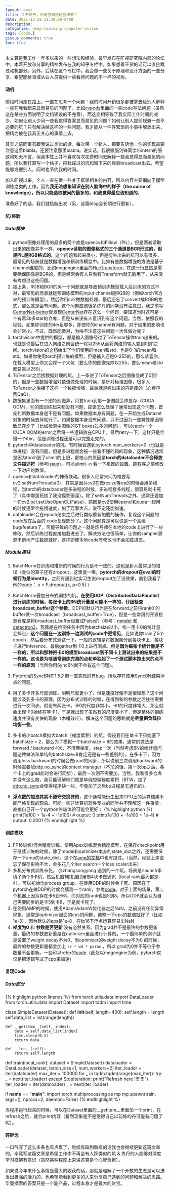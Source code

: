 ```yaml
---
layout: post
title: 关于炼丹，你是否知道这些细节？
date: 2021-12-28 11:59:00-0400
description: 
categories: deep-learning computer-vision
tags: [code,]
giscus_comments: true
toc: true
---
```


本文算是我工作一年多以来的一些想法和经验，最早发布在旷视研究院内部的论坛中，本着开放和分享的精神发布在我的知乎专栏中，如果想看干货的话可以直接跳过动机部分。另外，后续在这个专栏中，我会做一些关于原理和设计方面的一些分享，希望能给领域从业人员提供一些看待问题的不一样的视角。


#### 动机
前段时间走在路上，一直在思考一个问题：我的时间开销很多都被拿去给别人解释一些在我看起来显而易见的问题了，比如[cvpods](https://github.com/Megvii-BaseDetection/cvpods)里面的一些code写法问题（虽然这在某些方面说明了文档建设的不完善），而这变相导致了我实际工作时间的减少，如何让别人少问一些我觉得答案显而易见的问题？如何让别人提前规避一些不必要的坑？只有解决掉这样的一些问题，我才能从一件件繁琐的小事中解放出来，把精力放在我真正关心的事情上去。

其实之前同事有跟我说过类似的话，每次带一个新人，都要告诉他：你的实现需要注意这里blabla，还要注意那里blabla。说实话，我很佩服剑锋同学带intern的细致和知无不言，但我本性上并不喜欢每次花费时间去解释一些我觉得显而易见的问题，所以我打算写一个帖子，把我踩过的坑和留下来的经验broadcast出去。希望能够方便别人，同时也节约我的时间。

加入旷视以来，个人一直在做一些关于框架相关的内容，所以内容主要偏向于模型训练之类的工作。因为**我无法想象知识在别人脑海中的样子（the curse of knowledge），所以只能选取被问的最多的，和我觉得最应该知道的**。

准备好了的话，我们就启航出发（另，这篇blog会长期进行更新）。


#### 坑/经验

##### Data模块
1. python图像处理用的最多的两个库是opencv和Pillow（PIL），但是两者读取出来的图像并不一样，**opencv读取的图像格式的三个通道是BGR形式的，但是PIL是RGB格式的**。这个问题看起来很小，但是衍生出来的坑可以有很多，最常见的场景就是数据增强和预训练模型中。比如有些数据增强的方法是基于channel维度的，比如megengine里面的[HueTransform](https://github.com/MegEngine/MegEngine/blob/4d72e7071d6b8f8240edc56c6853384850b7407f/imperative/python/megengine/data/transform/vision/transform.py#L937)，在[这一行](https://github.com/MegEngine/MegEngine/blob/4d72e7071d6b8f8240edc56c6853384850b7407f/imperative/python/megengine/data/transform/vision/transform.py#L958)显然是需要确保图像是BGR的，但是经常会有人只看有Transform就无脑用了，从来没有考虑过这些问题。
2. 接上条，RGB和BGR的另一个问题就是导致预训练模型载入后训练的方式不对，最常见的场景就是预训练模型的input channel是RGB的（例如torch官方来的预训练模型），然后你用cv2做数据处理，最后还忘了convert成RGB的格式，那么就是会有问题。这个问题应该很多炼丹的同学没有注意过，我之前写[CenterNet-better](https://github.com/FateScript/CenterNet-better)就发现[CenterNet](https://github.com/xingyizhou/CenterNet)存在这么一个问题，要知道当时这可是一个有着3k多star的仓库，但是从来没有人意识到有这个问题。当然，依照我的经验，如果你训练的iter足够多，即使你的channel有问题，对于结果的影响也会非常小。不过，既然能做对，为啥不注意这些问题一次性做对呢？
3. torchvision中提供的模型，都是输入图像经过了ToTensor操作train出来的。也就是说最后在进入网络之前会统一除以255从而将网络的输入变到0到1之间。torchvision的[文档](https://pytorch.org/vision/stable/models.html)给出了他们使用的mean和std，也是0-1的mean和std。如果你使用torch预训练的模型，但是输入还是0-255的，那么恭喜你，在载入模型上你又会踩一个大坑（要么你的图像先除以255，要么mean和std都要乘以255）。
4. ToTensor之后接数据处理的坑。上一条说了ToTensor之后图像变成了0到1的，但是一些数据增强对数值做处理的时候，是针对标准图像，很多人ToTensor之后接了这样一个数据增强，最后就是练出来的丹是废的（心疼电费QaQ）。
5. 数据集里面有一个图特别诡异，只要train到那一张图就会炸显存（CUDA OOM），别的图训练起来都没有问题，应该怎么处理？通常出现这个问题，首先判断数据本身是不是有问题。如果数据本身有问题，在一开始生成Dataset对象的时候去掉就行了。如果数据本身没有问题，只不过因为一些特殊原因导致显存炸了（比如检测中图像的GT boxes过多的问题），可以catch一个CUDA OOM的error之后将一些逻辑放在CPU上，最后retry一下，这样只是会慢一个iter，但是训练过程还是可以完整走完的。
6. pytorch中dataloader的坑。有时候会遇到pytorch num_workers=0（也就是单进程）没有问题，但是多进程就会报一些看不懂的错的现象，这种情况通常是因为torch到了ulimit的上限，更核心的原因是**torch的dataloader不会释放文件描述符**（参考[issue](https://github.com/pytorch/pytorch/issues/973)）。可以ulimit -n 看一下机器的设置。跑程序之前修改一下对应的数值。
7. opencv和dataloader的神奇联动。很多人经常来问为啥要写cv2.setNumThreads(0)，其实是因为cv2在做resize等op的时候会用多线程，当torch的dataloader是多进程的时候，多进程套多线程，很容易就卡死了（具体哪里死锁了我没探究很深）。除了setNumThreads之外，通常还要加一句cv2.ocl.setUseOpenCL(False)，原因是cv2使用opencl和cuda一起用的时候通常会拖慢速度，加了万事大吉，说不定还能加速。
8. dataloader会在epoch结束之后进行类似重新加载的操作，复现这个问题的code放在后面的 code复现部分了。这个问题算是可以说是一个高级bug/feature了，可能导致的问题之一就是炼丹师在本地的code上进行了一些修改，然后训练过程直接加载进去了。解决方法也很简单，让你的sampler源源不断地产生数据就好，这样即使本地code有修改也不会加载进去。


##### Module模块
1. BatchNorm在训练和推断的时候的行为是不一致的。这也是新人最常见的错误（类似的算子还有dropout，这里提一嘴，**pytorch的dropout在eval的时候行为是Identity**，之前有遇到过实习生说dropout加了没效果，直到我看了他的code： x = F.dropout(x, p=0.5)  ）

2. BatchNorm叠加分布式训练的坑。**在使用DDP（DistributedDataParallel）进行训练的时候，每张卡上的BN统计量是可能不一样的，仔细检查broadcast_buffer这个参数**。DDP的默认行为是在forward之前将rank0 的 buffer做一次broadcast（broadcast_buffer=True），但是一些常用的开源检测仓库是将broadcast_buffer设置成False的（参考：[mmdet](https://github.com/facebookresearch/detectron2/blob/f50ec07cf220982e2c4861c5a9a17c4864ab5bfd/tools/plain_train_net.py#L206) 和 [detectron2](https://github.com/facebookresearch/detectron2/blob/f50ec07cf220982e2c4861c5a9a17c4864ab5bfd/tools/plain_train_net.py#L206)，我猜是在检测任务中因为batchsize过小，统一用卡0的统计量会掉点）**这个问题在一边训练一边测试的code中更常见**，比如说你train了5个epoch，然后要分布式测试一下。一般的逻辑是将数据集分到每块卡上，每块卡进行inference，最后gather到卡0上进行测点。但是**因为每张卡统计量是不一样的，所以和那种把卡0的模型broadcast到不同卡上测试出来的结果是不一样的。这也是为啥通常训练完测的点和单独起了一个测试脚本跑出来的点不一样的原因**（当然你用SyncBN就不会有这个问题）。
3. Pytorch的SyncBN在1.5之前一直实现的有bug，所以存在使用SyncBN结果掉点的问题。
4. 用了多卡开多尺度训练，明明尺度更小了，但是速度好像不是很理想？这个问题涉及到多卡的原理，因为分布式训练的时候，在得到新的参数之后往往需要进行一次同步。假设有两张卡，卡0的尺度非常小，卡1的尺度非常大，那么就会出现卡0始终在等卡1，于是就出现了虽然有的尺度变小了，但是整体的训练速度并没有变快的现象（木桶效应）。解决这个问题的思路就是**尽量把负载拉均衡一些**。
5. 多卡的小batch模拟大batch（梯度累积）的坑。假设我们在单卡下只能塞下batchsize = 2，那么为了模拟一个batchsize = 8的效果，通常的做法是forward / backward 4次，不清理梯度，step一次（当然考虑BN的统计量问题这种做法和单纯的batchsize=8肯定还是有一些差别的）。在多卡下，因为调用loss.backward的时候会做grad的同步，所以说前三次调用backward的时候需要加ddp.no_sync的context manager（不加的话，第一次bp之后，各个卡上的grad此时会进行同步），最后一次则不需要加。当然，我看很多仓库并没有这么做，我只能理解他们就是单纯想做梯度累积（BTW，加了[ddp.no_sync](https://pytorch.org/docs/stable/generated/torch.nn.parallel.DistributedDataParallel.html?highlight=no_sync#torch.nn.parallel.DistributedDataParallel.no_sync)会使得程序快一些，毕竟加了之后bp过程是无通讯的）。
6. **浮点数的加法其实不遵守交换律的**，这个通常能衍生出来GPU上的运算结果不能严格复现的现象。可能一些非计算机软件专业的同学并不理解这一件事情，直接自己开一个python终端体验可能会更好：
{% highlight python %}
print(1e100 + 1e-4 + -1e100)  # ouptut: 0
print(1e100 + -1e100 + 1e-4)  # output: 0.0001
{% endhighlight %}


#### 训练模块
1. FP16训练/混合精度训练。使用Apex训练混合精度模型，在保存checkpoint用于继续训练的时候，除了model和optimizer本身的state_dict之外，还需要保存一下amp的state_dict，这个在[amp的文档](https://nvidia.github.io/apex/amp.html#checkpointing)中也有提过。（当然，经验上来说忘了保存影响不大，会多花几个iter search一个loss scalar出来）
2. 多机分布式训练卡死。 @zhangsongyang  遇到的一个坑。场景是rlaunch申请了两个8卡机，然后机器1和机器2用前4块卡做通讯（local rank最大都是4）。可以初始化process group，在使用DDP的时候会卡死。原因在于pytorch在做DDP的时候会猜测一个rank，参考[code](https://github.com/pytorch/pytorch/blob/0d437fe6d0ef17648072eb586484a4a5a080b094/torch/csrc/distributed/c10d/ProcessGroupNCCL.cpp#L1622-L1630)。对于上面的场景，第二个机器上因为存在卡5到卡8，而对应的rank也是5到8，所以DDP就会认为自己需要同步的是卡5到卡8，于是就卡死了。
3. 在使用AMP的时候，使用Adam/AdamW优化器之后NaN，之前没有任何异常现象，通常是optimizer里面的eps的问题，调整一下eps的数值就好了（比如1e-3），因为默认的eps是1e-8，在fp16下浮点运算容易出NaN
4. **梯度为0** 和 **参数是否更新** 没有必然关系。因为grad并不是最终的参数更新量，最终的参数更新量是在optimizer里面进行计算的。一个最简单的例子就是设置了weight decay不为0，当optimizer的weight decay不为0 的时候，最终的参数更新量都会加上 `lr * wd * param` ，所以 grad为0并不等价于参数量不会更新。一些可以refer的[code](https://github.com/MegEngine/MegEngine/blob/d404ed184d/imperative/python/megengine/optimizer/sgd.py#L72-L73)（此处以megengine为例，pytorch仅仅是把逻辑写成了cpp来加速）


#### 复现Code

##### Data部分
{% highlight python linenos %}
from torch.utils.data import DataLoader
from torch.utils.data import Dataset
import tqdm
import time


class SimpleDataset(Dataset):
    def __init__(self, length=400):
        self.length = length
        self.data_list = list(range(length))

    def __getitem__(self, index):
        data = self.data_list[index]
        time.sleep(0.1)
        return data

    def __len__(self):
        return self.length


def train(local_rank):
    dataset = SimpleDataset()
    dataloader = DataLoader(dataset, batch_size=1, num_workers=2)
    iter_loader = iter(dataloader)
    max_iter = 100000
    for _ in tqdm.tqdm(range(max_iter)):
        try:
            _ = next(iter_loader)
        except StopIteration:
            print("Refresh here !!!!!!!!")
            iter_loader = iter(dataloader)
            _ = next(iter_loader)
            

if __name__ == "__main__":
    import torch.multiprocessing as mp
    mp.spawn(train, args=(), nprocs=2, daemon=False)
{% endhighlight %}

当程序运行起来的时候，可以在Dataset里面的\_\_getitem\_\_里面加一个print，在refresh之后，就会print内容（看到现象是不是觉得自己以前炼的丹可能有问题了呢）。

#### 碎碎念

一口气写了这么多条也有点累了，后续有踩到新坑的话我也会继续更新这篇文章的。毕竟写这篇文章是希望工作中不再会有人踩类似的坑 & 炼丹的人能够对深度学习框架有意识（虽然某种程度上来讲这算是个心智负担）。

如果说今年来什么事情是最大的收获的话，那就是理解了一个开放的生态是可以迸发出极强的活力的，也希望能看到更多的人来分享自己遇到的问题和解决的思路。毕竟探索的答案只是一个副产品，过程本身才是最大的财宝。